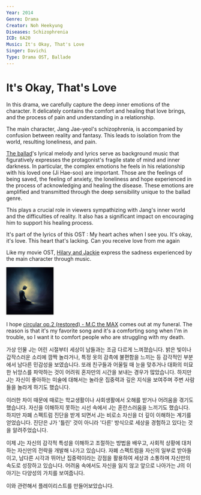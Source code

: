 ```yaml
---
Year: 2014
Genre: Drama
Creator: Noh Heekyung
Diseases: Schizophrenia
ICD: 6A20
Music: It's Okay, That's Love
Singer: Davichi
Type: Drama OST, Ballade
---
```


# It's Okay, That's Love

In this drama, we carefully capture the deep inner emotions of the character.
It delicately contains the comfort and healing that love brings, and the process of pain and understanding in a relationship.

The main character, Jang Jae-yeol's schizophrenia, is accompanied by confusion between reality and fantasy.
This leads to isolation from the world, resulting loneliness, and pain.

[The ballad](https://youtu.be/nXHvDDLiANA?si=qk_3-emn6oU1NCgi)'s lyrical melody and lyrics serve as background music that figuratively expresses the protagonist's fragile state of mind and inner darkness.
In particular, the complex emotions he feels in his relationship with his loved one (Ji Hae-soo) are important.
Those are the feelings of being saved, the feeling of anxiety, the loneliness and hope experienced in the process of acknowledging and healing the disease.
These emotions are amplified and transmitted through the deep sensibility unique to the ballad genre.

This plays a crucial role in viewers sympathizing with Jang's inner world and the difficulties of reality.
It also has a significant impact on encouraging him to support his healing process.

It's part of the lyrics of this OST : My heart aches when I see you. It's okay, it's love. This heart that's lacking. Can you receive love from me again

Like my movie OST, [Hilary and Jackie](jin_zhiyuan.md) express the sadness experienced by the main character through music.

<img src="./do_gwanwoo_img.png" alt="image depicting IT's Okay, That's Love OST" style="width:25%;" />

I hope [circular op.2 (restored) - M.C the MAX](https://youtu.be/YBfjQ4Jst6k?si=L_VvgDOm5TYrhEN7) comes out at my funeral. The reason is that it's my favorite song and it's a comforting song when I'm in trouble, so I want it to comfort people who are struggling with my death.

가상 인물 J는 어린 시절부터 세상이 남들과는 조금 다르게 느껴졌습니다. 밝은 빛이나 갑작스러운 소리에 깜짝 놀라거나, 특정 옷의 감촉에 불편함을 느끼는 등 감각적인 부분에서 남다른 민감성을 보였습니다. 또래 친구들과 어울릴 때 눈을 맞추거나 대화의 미묘한 뉘앙스를 파악하는 것이 어려워 혼자만의 시간을 보내는 경우가 많았습니다. 하지만 J는 자신이 좋아하는 미술에 대해서는 놀라운 집중력과 깊은 지식을 보여주며 주변 사람들을 놀라게 하기도 했습니다.

이러한 차이 때문에 때로는 학교생활이나 사회생활에서 오해를 받거나 어려움을 겪기도 했습니다. 자신을 이해하지 못하는 시선 속에서 J는 혼란스러움을 느끼기도 했습니다. 하지만 자폐 스펙트럼 진단을 받게 되면서 J는 비로소 자신을 더 깊이 이해하는 계기를 얻었습니다. 진단은 J가 '틀린' 것이 아니라 '다른' 방식으로 세상을 경험하고 있다는 것을 알려주었습니다.

이제 J는 자신의 감각적 특성을 이해하고 조절하는 방법을 배우고, 사회적 상황에 대처하는 자신만의 전략을 개발해 나가고 있습니다. 자폐 스펙트럼을 자신의 일부로 받아들이고, 남다른 시각과 뛰어난 집중력이라는 강점을 활용하여 세상과 소통하며 자신만의 속도로 성장하고 있습니다. 어려움 속에서도 자신을 잃지 않고 앞으로 나아가는 J의 이야기는 다양성의 가치를 보여줍니다.

이와 관련해서 플레이리스트를 만들어보았습니다.
